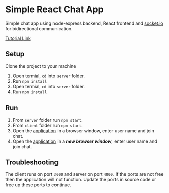 # Simple React Chat App

Simple chat app using node-express backend, React frontend and [socket.io](https://socket.io/) for bidirectional communication.

[Tutorial Link](https://dev.to/novu/building-a-chat-app-with-socketio-and-react-2edj)

## Setup

Clone the project to your machine

1. Open termial, `cd` into `server` folder.
2. Run `npm install`
3. Open termial, `cd` into `server` folder.
4. Run `npm install`

## Run

1. From `server` folder run `npm start`.
2. From `client` folder run `npm start`.
3. Open the [application](http://localhost:3000) in a browser window, enter user name and join chat.
4. Open the [application](http://localhost:3000) in a ***new browser window***, enter user name and join chat.

## Troubleshooting

The client runs on port `3000` and server on port `4000`. If the ports are not free then the application will not function. Update the ports in source code or free up these ports to continue.
